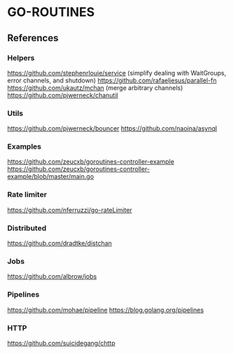 # GO-ROUTINES

## References

### Helpers
https://github.com/stephenrlouie/service (simplify dealing with WaitGroups, error channels, and shutdown)
https://github.com/rafaeljesus/parallel-fn
https://github.com/ukautz/mchan (merge arbitrary channels)
https://github.com/pjwerneck/chanutil

### Utils
https://github.com/pjwerneck/bouncer
https://github.com/naoina/asynql

### Examples
https://github.com/zeucxb/goroutines-controller-example
	https://github.com/zeucxb/goroutines-controller-example/blob/master/main.go

### Rate limiter
https://github.com/nferruzzi/go-rateLimiter

### Distributed
https://github.com/dradtke/distchan

### Jobs
https://github.com/albrow/jobs

### Pipelines
https://github.com/mohae/pipeline
	https://blog.golang.org/pipelines

### HTTP
https://github.com/suicidegang/chttp

